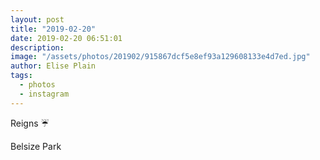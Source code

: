 ```yaml
---
layout: post
title: "2019-02-20"
date: 2019-02-20 06:51:01
description: 
image: "/assets/photos/201902/915867dcf5e8ef93a129608133e4d7ed.jpg"
author: Elise Plain
tags: 
  - photos
  - instagram
---
```


Reigns ☔️
<p></p>
Belsize Park